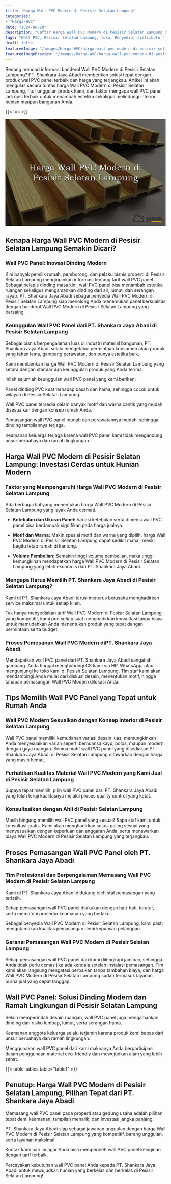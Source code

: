 ```yaml
---
title: "Harga Wall PVC Modern di Pesisir Selatan Lampung"
categories:
- "Harga-WVC"
date: "2024-06-20"
description: "Daftar Harga Wall PVC Modern di Pesisir Selatan Lampung bagi hunian, kantor, serta toko. Produk unggulan, beragam motif, pilihan warna elegan, dengan jasa penempatan dikerjakan oleh tenaga ahli berpengalaman dan garansi resmi!|Servis penyediaan Wall PVC Modern di Pesisir Selatan Lampung untuk kebutuhan rumah, office, atau ritel, dengan panel berkualitas dan penempatan oleh tenaga ahli berpengalaman serta jaminan resmi.|Pilihan Wall PVC Modern di Pesisir Selatan Lampung yang andal bagi tempat tinggal, office, serta gerai, bersama panel unggulan dan penempatan oleh tim profesional dan garansi resmi.|Penjualan Wall PVC Modern di Pesisir Selatan Lampung bagi hunian, office, dan toko, beserta material terbaik dan penempatan dikerjakan oleh teknisi profesional, lengkap dengan garansi resmi.}"
tags: "Wall PVC, Pesisir Selatan Lampung, toko, Penyedia, distributor"
draft: false
featuredImage: "/images/Harga-WVC/harga-wall-pvc-modern-di-pesisir-selatan-lampung.png"
featuredImagePreview: "/images/Harga-WVC/harga-wall-pvc-modern-di-pesisir-selatan-lampung.png"
---
```


Sedang mencari informasi banderol Wall PVC Modern di Pesisir Selatan Lampung? PT. Shankara Jaya Abadi memberikan solusi tepat dengan produk wall PVC panel terbaik dan harga yang terjangkau. Artikel ini akan mengulas secara tuntas harga Wall PVC Modern di Pesisir Selatan Lampung, fitur unggulan produk kami, dan faktor mengapa wall PVC panel jadi opsi terbaik untuk menambah estetika sekaligus melindungi interior hunian maupun bangunan Anda.

{{< toc >}}

![Harga Wall PVC Modern di Pesisir Selatan Lampung](/images/Harga-WVC/Harga-Wall-PVC-Modern-di-Pesisir-Selatan-Lampung.png)

## Kenapa Harga Wall PVC Modern di Pesisir Selatan Lampung Semakin Dicari?

### Wall PVC Panel: Inovasi Dinding Modern

Kini banyak pemilik rumah, pemborong, dan pelaku bisnis properti di Pesisir Selatan Lampung menginginkan informasi tentang tarif wall PVC panel. Sebagai pelapis dinding masa kini, wall PVC panel bisa menambah estetika ruangan sekaligus mengamankan dinding dari air, lumut, dan serangan rayap. PT. Shankara Jaya Abadi sebagai penyedia Wall PVC Modern di Pesisir Selatan Lampung siap menolong Anda menemukan panel berkualitas dengan banderol Wall PVC Modern di Pesisir Selatan Lampung yang bersaing

### Keunggulan Wall PVC Panel dari PT. Shankara Jaya Abadi di Pesisir Selatan Lampung

Sebagai bisnis berpengalaman luas di industri material bangunan, PT. Shankara Jaya Abadi selalu mengetahui permintaan konsumen akan produk yang tahan lama, gampang perawatan, dan punya estetika baik.

Kami memberikan harga Wall PVC Modern di Pesisir Selatan Lampung yang setara dengan standar dan keunggulan produk yang Anda terima.

Inilah sejumlah keunggulan wall PVC panel yang kami berikan:

Panel dinding PVC kuat terhadap basah dan hama, sehingga cocok untuk wilayah di Pesisir Selatan Lampung.

Wall PVC panel tersedia dalam banyak motif dan warna cantik yang mudah disesuaikan dengan konsep rumah Anda.

Pemasangan wall PVC panel mudah dan perawatannya mudah, sehingga dinding tampilannya terjaga.

Keamanan keluarga terjaga karena wall PVC panel kami tidak mengandung unsur berbahaya dan ramah lingkungan.

## Harga Wall PVC Modern di Pesisir Selatan Lampung: Investasi Cerdas untuk Hunian Modern

### Faktor yang Mempengaruhi Harga Wall PVC Modern di Pesisir Selatan Lampung

Ada berbagai hal yang menentukan harga Wall PVC Modern di Pesisir Selatan Lampung yang layak Anda cermati.

- **Ketebalan dan Ukuran Panel:** Variasi ketebalan serta dimensi wall PVC panel bisa berdampak signifikan pada harga jualnya.

- **Motif dan Warna:** Makin spesial motif dan warna yang dipilih, harga Wall PVC Modern di Pesisir Selatan Lampung dapat sedikit mahal, meski begitu tetap ramah di kantong.

- **Volume Pembelian:** Semakin tinggi volume pembelian, maka tinggi kemungkinan mendapatkan harga Wall PVC Modern di Pesisir Selatan Lampung yang lebih ekonomis dari PT. Shankara Jaya Abadi.

### Mengapa Harus Memilih PT. Shankara Jaya Abadi di Pesisir Selatan Lampung?

Kami di PT. Shankara Jaya Abadi terus-menerus berusaha menghadirkan service maksimal untuk setiap klien.

Tak hanya menyediakan tarif Wall PVC Modern di Pesisir Selatan Lampung yang kompetitif, kami pun setiap saat menghadirkan konsultasi tanpa biaya untuk memudahkan Anda menentukan produk yang tepat dengan permintaan serta budget.

### Proses Pemesanan Wall PVC Modern diPT. Shankara Jaya Abadi

Mendapatkan wall PVC panel dari PT. Shankara Jaya Abadi sangatlah gampang. Anda tinggal menghubungi CS kami via HP, WhatsApp, atau mengunjungi ke toko kami di Pesisir Selatan Lampung. Tim staf kami akan mendampingi Anda mulai dari diskusi desain, menentukan motif, hingga tahapan pemasangan Wall PVC Modern dilokasi Anda.

## Tips Memilih Wall PVC Panel yang Tepat untuk Rumah Anda

### Wall PVC Modern Sesuaikan dengan Konsep Interior di Pesisir Selatan Lampung

Wall PVC panel memiliki kemudahan variasi desain luas, memungkinkan Anda menyesuaikan varian seperti bernuansa kayu, polos, maupun modern dengan gaya ruangan. Semua motif wall PVC panel yang disediakan PT. Shankara Jaya Abadi di Pesisir Selatan Lampung ditawarkan dengan harga yang masih hemat.

### Perhatikan Kualitas Material Wall PVC Modern yang Kami Jual di Pesisir Selatan Lampung

Supaya tepat memilih, pilih wall PVC panel dari PT. Shankara Jaya Abadi yang telah teruji kualitasnya melalui proses quality control yang ketat.

### Konsultasikan dengan Ahli di Pesisir Selatan Lampung

Masih bingung memilih wall PVC panel yang sesuai? Sapa staf kami untuk konsultasi gratis. Kami akan menghadirkan solusi paling sesuai yang menyesuaikan dengan keperluan dan anggaran Anda, serta menawarkan biaya Wall PVC Modern di Pesisir Selatan Lampung yang terjangkau.

## Proses Pemasangan Wall PVC Panel oleh PT. Shankara Jaya Abadi

### Tim Profesional dan Berpengalaman Memasang Wall PVC Modern di Pesisir Selatan Lampung

Kami di PT. Shankara Jaya Abadi didukung oleh staf pemasangan yang terlatih.

Setiap pemasangan wall PVC panel dilakukan dengan hati-hati, teratur, serta mematuhi prosedur keamanan yang berlaku.

Sebagai penyedia Wall PVC Modern di Pesisir Selatan Lampung, kami pasti mengutamakan kualitas pemasangan demi kepuasan pelanggan.

### Garansi Pemasangan Wall PVC Modern di Pesisir Selatan Lampung

Setiap pemasangan wall PVC panel dari kami dilengkapi jaminan, sehingga Anda tidak perlu cemas jika ada kendala setelah instalasi pemasangan. Tim kami akan langsung mengatasi perbaikan tanpa tambahan biaya, dan harga Wall PVC Modern di Pesisir Selatan Lampung sudah termasuk layanan purna jual yang cepat tanggap.

## Wall PVC Panel: Solusi Dinding Modern dan Ramah Lingkungan di Pesisir Selatan Lampung

Selain memperindah desain ruangan, wall PVC panel juga mengamankan dinding dari risiko lembap, lumut, serta serangan hama.

Keamanan anggota keluarga selalu terjamin karena produk kami bebas dari unsur berbahaya dan ramah lingkungan.

Menggunakan wall PVC panel dari kami maknanya Anda berpartisipasi dalam penggunaan material eco-friendly dan mewujudkan alam yang lebih sehat.

{{< table-tables table="table1" >}}

## Penutup: Harga Wall PVC Modern di Pesisir Selatan Lampung, Pilihan Tepat dari PT. Shankara Jaya Abadi

Memasang wall PVC panel pada properti atau gedung usaha adalah pilihan tepat demi keamanan, tampilan menarik, dan investasi jangka panjang.

PT. Shankara Jaya Abadi siap sebagai jawaban unggulan dengan harga Wall PVC Modern di Pesisir Selatan Lampung yang kompetitif, barang unggulan, serta layanan maksimal.

Kontak kami hari ini agar Anda bisa memperoleh wall PVC panel keinginan dengan tarif terbaik.

Percayakan kebutuhan wall PVC panel Anda kepada PT. Shankara Jaya Abadi untuk mewujudkan hunian yang berkelas dan berkelas di Pesisir Selatan Lampung!
